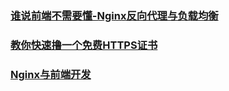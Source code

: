 ### [谁说前端不需要懂-Nginx反向代理与负载均衡](https://juejin.im/post/5b01336af265da0b8a67e5c9)
### [教你快速撸一个免费HTTPS证书](https://juejin.im/post/5b57e1c05188251afe7b922a)
### [Nginx与前端开发](https://juejin.im/post/5bacbd395188255c8d0fd4b2)
